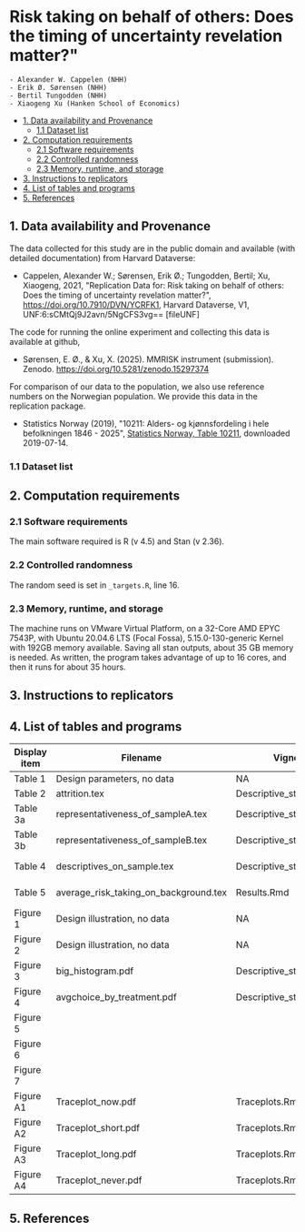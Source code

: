 # Risk taking on behalf of others: Does the timing of uncertainty revelation matter?" 

    - Alexander W. Cappelen (NHH)
    - Erik Ø. Sørensen (NHH)
    - Bertil Tungodden (NHH)
    - Xiaogeng Xu (Hanken School of Economics)


- [1. Data availability and Provenance](#1-data-availability-and-provenance)
  - [1.1 Dataset list](#11-dataset-list)
- [2. Computation requirements](#2-computation-requirements)
  - [2.1 Software requirements](#21-software-requirements)
  - [2.2 Controlled randomness](#22-controlled-randomness)
  - [2.3 Memory, runtime, and storage](#23-memory-runtime-and-storage)
- [3. Instructions to replicators](#3-instructions-to-replicators)
- [4. List of tables and programs](#4-list-of-tables-and-programs)
- [5. References](#5-references)



## 1. Data availability and Provenance

The data collected for this study are in the public domain and available (with detailed documentation) from Harvard Dataverse:

- Cappelen, Alexander W.; Sørensen, Erik Ø.; Tungodden, Bertil; Xu, Xiaogeng,
  2021, "Replication Data for: Risk taking on behalf of others: Does the timing
  of uncertainty revelation matter?", https://doi.org/10.7910/DVN/YCRFK1,
  Harvard Dataverse, V1, UNF:6:sCMtQj9J2avn/5NgCFS3vg== [fileUNF]

The code for running the online experiment and collecting this data is available at github,

- Sørensen, E. Ø., & Xu, X. (2025). MMRISK instrument (submission). Zenodo. https://doi.org/10.5281/zenodo.15297374

For comparison of our data to the population, we also use reference numbers on the Norwegian population. We provide this data in the replication package.

- Statistics Norway (2019), "10211: Alders- og kjønnsfordeling i hele befolkningen 1846 - 2025", 
  [Statistics Norway, Table 10211](https://www.ssb.no/statbank/table/10211/), downloaded  2019-07-14.

### 1.1 Dataset list


## 2. Computation requirements

### 2.1 Software requirements

The main software required is R (v 4.5) and Stan (v 2.36). 


### 2.2 Controlled randomness

The random seed is set in `_targets.R`, line 16.

### 2.3 Memory, runtime, and storage

The machine runs on VMware Virtual Platform, on a 32-Core AMD EPYC 7543P, with Ubuntu 20.04.6 LTS (Focal Fossa), 5.15.0-130-generic Kernel with 192GB memory available.
Saving all stan outputs, about 35 GB memory is needed. As written, the program takes advantage of up to 16 cores, and then it runs for about 35 hours.

## 3. Instructions to replicators

## 4. List of tables and programs

| Display item | Filename   | Vignette | Chunk-name |
|--------------|------------|----------|------------|
| Table 1      | Design parameters, no data  | NA      | NA     |
| Table 2    |  attrition.tex | Descriptive_statistics.Rmd         |   Attrition         |
| Table 3a |   representativeness_of_sampleA.tex  | Descriptive_statistics.Rmd         |   Representativeness of sample         |
| Table 3b |   representativeness_of_sampleB.tex  | Descriptive_statistics.Rmd         |   Representativeness of sample         |
| Table 4      | descriptives_on_sample.tex | Descriptive_statistics.Rmd    | Descriptives on sample  | 
| Table 5     |   average_risk_taking_on_background.tex  | Results.Rmd     |  Regressions of average risk taking |
| Figure 1     | Design illustration, no data | NA | NA |
| Figure 2     | Design illustration, no data | NA | NA |
| Figure 3     | big_histogram.pdf  |  Descriptive_statistics.Rmd     | Distribution of choices  | 
| Figure 4     | avgchoice_by_treatment.pdf  | Descriptive_statistics.Rmd      | Graph of average outcomes    |
| Figure 5     |                      |       |     |
| Figure 6     |                      |        |      |
| Figure 7     |                      |        |      |
| Figure A1    | Traceplot_now.pdf  | Traceplots.Rmd | Traceplot: Treatment Now |
| Figure A2    | Traceplot_short.pdf  | Traceplots.Rmd | Traceplot: Treatment Short |
| Figure A3    | Traceplot_long.pdf  | Traceplots.Rmd | Traceplot: Treatment Long |
| Figure A4    | Traceplot_never.pdf  | Traceplots.Rmd | Traceplot: Treatment Never |





## 5. References


